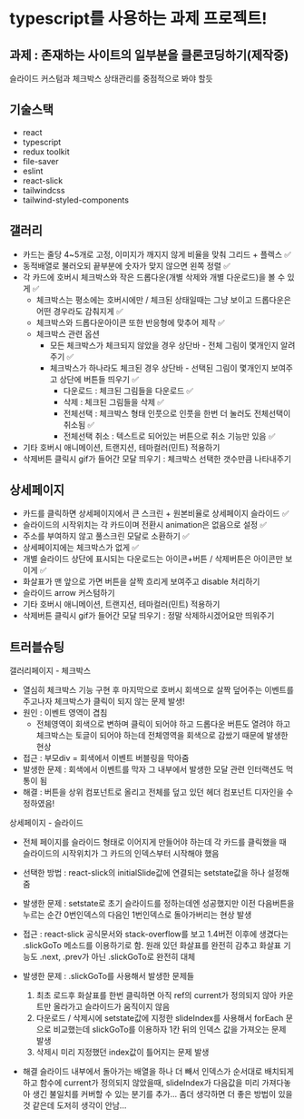 # typescript를 사용하는 과제 프로젝트!
 
과제 : 존재하는 사이트의 일부분을 클론코딩하기(제작중)
 -
슬라이드 커스텀과 체크박스 상태관리를 중점적으로 봐야 할듯

기술스택
  -
- react
- typescript
- redux toolkit
- file-saver
- eslint
- react-slick
- tailwindcss
- tailwind-styled-components


갤러리
  - 
- 카드는 줄당 4~5개로 고정, 이미지가 깨지지 않게 비율을 맞춰 그리드 + 플렉스 ✅ 
- 동적배열로 불러오되 끝부분에 숫자가 맞지 않으면 왼쪽 정렬 ✅ 
- 각 카드에 호버시 체크박스와 작은 드롭다운(개별 삭제와 개별 다운로드)을 볼 수 있게 ✅ 
  - 체크박스는 평소에는 호버시에만 / 체크된 상태일때는 그냥 보이고 드롭다운은 어떤 경우라도 감춰지게 ✅ 
  - 체크박스와 드롭다운아이콘 또한 반응형에 맞추어 제작 ✅
  - 체크박스 관련 옵션
    - 모든 체크박스가 체크되지 않았을 경우 상단바 - 전체 그림이 몇개인지 알려주기 ✅ 
    - 체크박스가 하나라도 체크된 경우 상단바 - 선택된 그림이 몇개인지 보여주고 상단에 버튼들 띄우기 ✅ 
      - 다운로드 : 체크된 그림들을 다운로드 ✅ 
      - 삭제 : 체크된 그림들을 삭제 ✅ 
      - 전체선택 : 체크박스 형태 인풋으로 인풋을 한번 더 눌러도 전체선택이 취소됨 ✅ 
      - 전체선택 취소 : 텍스트로 되어있는 버튼으로 취소 기능만 있음 ✅ 
- 기타 호버시 애니메이션, 트랜지션, 테마컬러(민트) 적용하기
- 삭제버튼 클릭시 gif가 들어간 모달 띄우기 : 체크박스 선택한 갯수만큼 나타내주기

상세페이지
  -
- 카드를 클릭하면 상세페이지에서 큰 스크린 + 원본비율로 상세페이지 슬라이드 ✅ 
- 슬라이드의 시작위치는 각 카드이며 전환시 animation은 없음으로 설정 ✅ 
- 주소를 부여하지 않고 풀스크린 모달로 소환하기 ✅ 
- 상세페이지에는 체크박스가 없게 ✅ 
- 개별 슬라이드 상단에 표시되는 다운로드는 아이콘+버튼 / 삭제버튼은 아이콘만 보이게 ✅ 
- 화살표가 맨 앞으로 가면 버튼을 살짝 흐리게 보여주고 disable 처리하기 
- 슬라이드 arrow 커스텀하기
- 기타 호버시 애니메이션, 트랜지션, 테마컬러(민트) 적용하기
- 삭제버튼 클릭시 gif가 들어간 모달 띄우기 : 정말 삭제하시겠어요만 띄워주기


트러블슈팅
  -
갤러리페이지 - 체크박스
 - 열심히 체크박스 기능 구현 후 마지막으로 호버시 회색으로 살짝 덮어주는 이벤트를 주고나자 체크박스가 클릭이 되지 않는 문제 발생!
 - 원인 : 이벤트 영역이 겹침
   - 전체영역이 회색으로 변하며 클릭이 되어야 하고 드롭다운 버튼도 열려야 하고 체크박스는 토글이 되어야 하는데 전체영역을 회색으로 감쌌기 때문에 발생한 현상
 - 접근 : 부모div = 회색에서 이벤트 버블링을 막아줌
 - 발생한 문제 : 회색에서 이벤트를 막자 그 내부에서 발생한 모달 관련 인터랙션도 먹통이 됨
 - 해결 : 버튼을 상위 컴포넌트로 올리고 전체를 덮고 있던 헤더 컴포넌트 디자인을 수정하였음!
 
 
상세페이지 - 슬라이드
  - 전체 페이지를 슬라이드 형태로 이어지게 만들어야 하는데 각 카드를 클릭했을 때 슬라이드의 시작위치가 그 카드의 인덱스부터 시작해야 했음
  - 선택한 방법 : react-slick의 initialSlide값에 연결되는 setstate값을 하나 설정해줌
  
  - 발생한 문제 : setstate로 초기 슬라이드를 정하는데엔 성공했지만 이전 다음버튼을 누르는 순간 0번인덱스의 다음인 1번인덱스로 돌아가버리는 현상 발생
  
  - 접근 : react-slick 공식문서와 stack-overflow를 보고 1.4버전 이후에 생겼다는 .slickGoTo 메소드를 이용하기로 함.
    원래 있던 화살표를 완전히 감추고 화살표 기능도 .next, .prev가 아닌 .slickGoTo로 완전히 대체

  - 발생한 문제 : .slickGoTo를 사용해서 발생한 문제들
      1. 최초 로드후 화살표를 한번 클릭하면 아직 ref의 current가 정의되지 않아 카운트만 올라가고 슬라이드가 움직이지 않음
      2. 다운로드 / 삭제시에 setstate값에 지정한 slideIndex를 사용해서 forEach 문으로 비교했는데 slickGoTo를 이용하자 1칸 뒤의 인덱스 값을 가져오는 문제 발생
      3. 삭제시 미리 지정했던 index값이 틀어지는 문제 발생
     
  - 해결
    슬라이드 내부에서 돌아가는 배열을 하나 더 빼서 인덱스가 순서대로 배치되게 하고 함수에 current가 정의되지 않았을때, slideIndex가 다음값을 미리 가져다놓아 생긴 불일치를 커버할       수 있는 분기를 추가... 좀더 생각하면 더 좋은 방법이 있을 것 같은데 도저히 생각이 안남...
 
